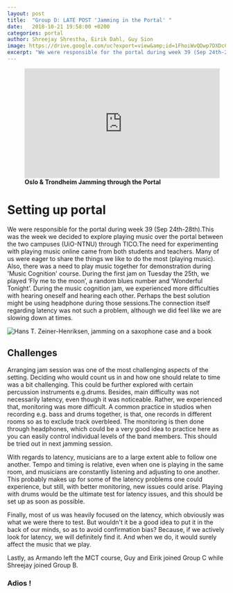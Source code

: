 ```yaml
---
layout: post
title:  "Group D: LATE POST 'Jamming in the Portal' "
date:   2018-10-21 19:58:00 +0200
categories: portal
author: Shreejay Shrestha, Eirik Dahl, Guy Sion
image: https://drive.google.com/uc?export=view&amp;id=1FhoiWvQDwp7DXDcCA-symofnwZM4vtWk
excerpt: "We were responsible for the portal during week 39 (Sep 24th-28th).This was the week we decided to explore playing music over the portal between the two campuses (UiO-NTNU) through TICO.The need for experimenting with playing music online came from both students and teachers. Many of us were eager to share the things we like to do the most (playing music). Also, there was a need to play music together for demonstration during 'Music Cognition' course. During the first jam on Tuesday the 25th, we played ‘Fly me to the moon’, a random blues number and ‘Wonderful Tonight’. During the music cognition jam, we experienced more difficulties with hearing oneself and hearing each other. Perhaps the best solution might be using headphone during those sessions.The connection itself regarding latency was not such a problem, although we did feel like we are slowing down at times."
---
```


<figure>
<iframe width="450" height="253" src="https://www.youtube.com/embed/r7ivQvgrcYo" frameborder="0" allow="autoplay; encrypted-media" allowfullscreen align="middle"></iframe>
<figcaption><strong>Oslo & Trondheim Jamming through the Portal</strong></figcaption>
</figure>

# Setting up portal

We were responsible for the portal during week 39 (Sep 24th-28th).This was the week we decided to explore playing music over the portal between the two campuses (UiO-NTNU) through TICO.The need for experimenting with playing music online came from both students and teachers. Many of us were eager to share the things we like to do the most (playing music). Also, there was a need to play music together for demonstration during 'Music Cognition' course. During the first jam on Tuesday the 25th, we played ‘Fly me to the moon’, a random blues number and ‘Wonderful Tonight’. During the music cognition jam, we experienced more difficulties with hearing oneself and hearing each other. Perhaps the best solution might be using headphone during those sessions.The connection itself regarding latency was not such a problem, although we did feel like we are slowing down at times.

![Hans T. Zeiner-Henriksen, jamming on a saxophone case and a book](https://drive.google.com/uc?export=view&amp;id=1FhoiWvQDwp7DXDcCA-symofnwZM4vtWk "Hans T. Zeiner-Henriksen, jamming on a saxophone case and a book")

## Challenges

Arranging jam session was one of the most challenging aspects of the setting. Deciding who would count us in and how one should relate to time was a bit challenging. This could be further explored with certain percussion instruments e.g.drums. Besides, main difficulty was not necessarily latency, even though it was noticeable. Rather, we experienced that, monitoring was more difficult. A common practice in studios when recording e.g. bass and drums together, is that, one records in different rooms so as to exclude track overbleed. The monitoring is then done through headphones, which could be a very good idea to practice here as you can easily control individual levels of the band members. This should be tried out in next jamming session.

With regards to latency, musicians are to a large extent able to follow one another. Tempo and timing is relative, even when one is playing in the same room, and musicians are constantly listening and adjusting to one another. This probably makes up for some of the latency problems one could experience, but still, with better monitoring, new issues could arise. Playing with drums would be the ultimate test for latency issues, and this should be set up as soon as possible.

Finally, most of us was heavily focused on the latency, which obviously was what we were there to test. But wouldn't it be a good idea to put it in the back of our minds, so as to avoid confirmation bias? Because, if we actively look for latency, we will definitely find it. And when we do, it would surely affect the music that we play.

Lastly, as Armando left the MCT course, Guy and Eirik joined Group C while Shreejay joined Group B.
### Adios !
